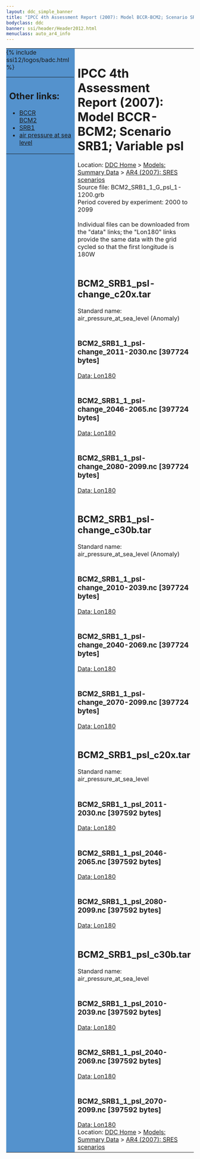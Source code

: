```yaml
---
layout: ddc_simple_banner
title: "IPCC 4th Assessment Report (2007): Model BCCR-BCM2; Scenario SRB1; Variable psl"
bodyclass: ddc
banner: ssi/header/Header2012.html
menuclass: auto_ar4_info
---
```



<table width="100%" border="0" cellspacing="0" cellpadding="0" style="border-collapse: collapse;">
<tr style="margin:0;padding:0;border:0;">
<td style="margin:0;padding:0;border:0;height:1pt;width:150pt;background:#5492CD;" valign="top" >

<div id="lh-col2" class="auto_ar4_info">
<table class="menumain" bgcolor="#5492CD" cellspacing="0" width="100%" border="0">
<tr><td>
<h2> Other links:</h2>
<ul>
<li><a href="/auto/ar4/model-BCCR-BCM2.html">BCCR<br/>BCM2</a></li>
<li><a href="/auto/ar4/scenario-SRB1.html">SRB1</a></li>
<li><a href="/auto/ar4/var-air_pressure_at_sea_level.html">air pressure at sea<br/> level</a></li>
</ul>
</td></tr>
{% include ssi12/logos/badc.html %}
</table>
</div>
</td>
<td><h1>IPCC 4th Assessment Report (2007): Model BCCR-BCM2; Scenario SRB1; Variable psl</h1>

<!-- Breadcrumb1 -->
<div id="breadcrumb1" align="left">
Location: <a href="/index.html">DDC Home</a> > <a href="/sim/gcm_clim/">Models: Summary Data</a>
> <a href="/sim/gcm_clim/SRES_AR4/index.html">AR4 (2007): SRES scenarios</a>
</div>
<!-- End of Breadcrumb1 -->Source file: BCM2_SRB1_1_G_psl_1-1200.grb
<br/>
Period covered by experiment: 2000 to 2099<br/>
<br/>Individual files can be downloaded from the "data" links; the "Lon180" links provide the same data
         with the grid cycled so that the first longitude is 180W<br/>
<br/><h2>BCM2_SRB1_psl-change_c20x.tar</h2>
Standard name: air_pressure_at_sea_level (Anomaly)<br>
<br/><h3>BCM2_SRB1_1_psl-change_2011-2030.nc [397724 bytes]</h3>
<a href="/cgi-bin/downl/ar4_nc/psl/BCM2_SRB1_1_psl-change_2011-2030.nc">Data; </a><a href="/cgi-bin/downl/ar4_nc/psl/BCM2_SRB1_1_psl-change_2011-2030.cyto180.nc"> Lon180</a><br/>
<br/><h3>BCM2_SRB1_1_psl-change_2046-2065.nc [397724 bytes]</h3>
<a href="/cgi-bin/downl/ar4_nc/psl/BCM2_SRB1_1_psl-change_2046-2065.nc">Data; </a><a href="/cgi-bin/downl/ar4_nc/psl/BCM2_SRB1_1_psl-change_2046-2065.cyto180.nc"> Lon180</a><br/>
<br/><h3>BCM2_SRB1_1_psl-change_2080-2099.nc [397724 bytes]</h3>
<a href="/cgi-bin/downl/ar4_nc/psl/BCM2_SRB1_1_psl-change_2080-2099.nc">Data; </a><a href="/cgi-bin/downl/ar4_nc/psl/BCM2_SRB1_1_psl-change_2080-2099.cyto180.nc"> Lon180</a><br/>
<br/><h2>BCM2_SRB1_psl-change_c30b.tar</h2>
Standard name: air_pressure_at_sea_level (Anomaly)<br>
<br/><h3>BCM2_SRB1_1_psl-change_2010-2039.nc [397724 bytes]</h3>
<a href="/cgi-bin/downl/ar4_nc/psl/BCM2_SRB1_1_psl-change_2010-2039.nc">Data; </a><a href="/cgi-bin/downl/ar4_nc/psl/BCM2_SRB1_1_psl-change_2010-2039.cyto180.nc"> Lon180</a><br/>
<br/><h3>BCM2_SRB1_1_psl-change_2040-2069.nc [397724 bytes]</h3>
<a href="/cgi-bin/downl/ar4_nc/psl/BCM2_SRB1_1_psl-change_2040-2069.nc">Data; </a><a href="/cgi-bin/downl/ar4_nc/psl/BCM2_SRB1_1_psl-change_2040-2069.cyto180.nc"> Lon180</a><br/>
<br/><h3>BCM2_SRB1_1_psl-change_2070-2099.nc [397724 bytes]</h3>
<a href="/cgi-bin/downl/ar4_nc/psl/BCM2_SRB1_1_psl-change_2070-2099.nc">Data; </a><a href="/cgi-bin/downl/ar4_nc/psl/BCM2_SRB1_1_psl-change_2070-2099.cyto180.nc"> Lon180</a><br/>
<br/><h2>BCM2_SRB1_psl_c20x.tar</h2>
Standard name: air_pressure_at_sea_level<br>
<br/><h3>BCM2_SRB1_1_psl_2011-2030.nc [397592 bytes]</h3>
<a href="/cgi-bin/downl/ar4_nc/psl/BCM2_SRB1_1_psl_2011-2030.nc">Data; </a><a href="/cgi-bin/downl/ar4_nc/psl/BCM2_SRB1_1_psl_2011-2030.cyto180.nc"> Lon180</a><br/>
<br/><h3>BCM2_SRB1_1_psl_2046-2065.nc [397592 bytes]</h3>
<a href="/cgi-bin/downl/ar4_nc/psl/BCM2_SRB1_1_psl_2046-2065.nc">Data; </a><a href="/cgi-bin/downl/ar4_nc/psl/BCM2_SRB1_1_psl_2046-2065.cyto180.nc"> Lon180</a><br/>
<br/><h3>BCM2_SRB1_1_psl_2080-2099.nc [397592 bytes]</h3>
<a href="/cgi-bin/downl/ar4_nc/psl/BCM2_SRB1_1_psl_2080-2099.nc">Data; </a><a href="/cgi-bin/downl/ar4_nc/psl/BCM2_SRB1_1_psl_2080-2099.cyto180.nc"> Lon180</a><br/>
<br/><h2>BCM2_SRB1_psl_c30b.tar</h2>
Standard name: air_pressure_at_sea_level<br>
<br/><h3>BCM2_SRB1_1_psl_2010-2039.nc [397592 bytes]</h3>
<a href="/cgi-bin/downl/ar4_nc/psl/BCM2_SRB1_1_psl_2010-2039.nc">Data; </a><a href="/cgi-bin/downl/ar4_nc/psl/BCM2_SRB1_1_psl_2010-2039.cyto180.nc"> Lon180</a><br/>
<br/><h3>BCM2_SRB1_1_psl_2040-2069.nc [397592 bytes]</h3>
<a href="/cgi-bin/downl/ar4_nc/psl/BCM2_SRB1_1_psl_2040-2069.nc">Data; </a><a href="/cgi-bin/downl/ar4_nc/psl/BCM2_SRB1_1_psl_2040-2069.cyto180.nc"> Lon180</a><br/>
<br/><h3>BCM2_SRB1_1_psl_2070-2099.nc [397592 bytes]</h3>
<a href="/cgi-bin/downl/ar4_nc/psl/BCM2_SRB1_1_psl_2070-2099.nc">Data; </a><a href="/cgi-bin/downl/ar4_nc/psl/BCM2_SRB1_1_psl_2070-2099.cyto180.nc"> Lon180</a><br/>
<!-- Breadcrumb2 -->
<div id="breadcrumb2" align="left">
Location: <a href="/index.html">DDC Home</a> > <a href="/sim/gcm_clim/">Models: Summary Data</a>
> <a href="/sim/gcm_clim/SRES_AR4/index.html">AR4 (2007): SRES scenarios</a>
</div>
<!-- End of Breadcrumb2 --></td></tr></table>
